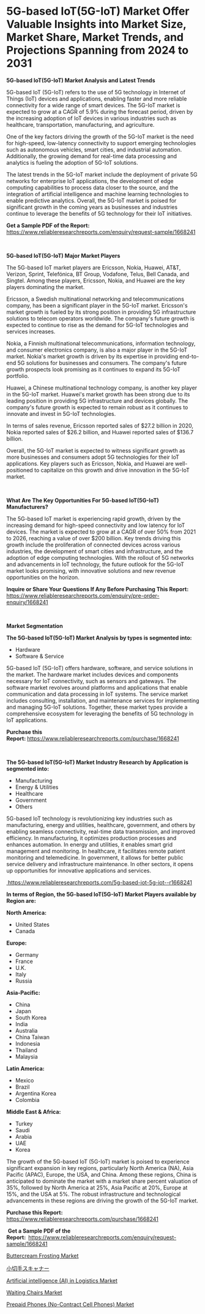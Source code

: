 <p><h1>5G-based IoT(5G-IoT) Market Offer Valuable Insights into Market Size, Market Share, Market Trends, and Projections Spanning from 2024 to 2031</h1></p><p><strong>5G-based IoT(5G-IoT) Market Analysis and Latest Trends</strong></p>
<p><p>5G-based IoT (5G-IoT) refers to the use of 5G technology in Internet of Things (IoT) devices and applications, enabling faster and more reliable connectivity for a wide range of smart devices. The 5G-IoT market is expected to grow at a CAGR of 5.9% during the forecast period, driven by the increasing adoption of IoT devices in various industries such as healthcare, transportation, manufacturing, and agriculture.</p><p>One of the key factors driving the growth of the 5G-IoT market is the need for high-speed, low-latency connectivity to support emerging technologies such as autonomous vehicles, smart cities, and industrial automation. Additionally, the growing demand for real-time data processing and analytics is fueling the adoption of 5G-IoT solutions.</p><p>The latest trends in the 5G-IoT market include the deployment of private 5G networks for enterprise IoT applications, the development of edge computing capabilities to process data closer to the source, and the integration of artificial intelligence and machine learning technologies to enable predictive analytics. Overall, the 5G-IoT market is poised for significant growth in the coming years as businesses and industries continue to leverage the benefits of 5G technology for their IoT initiatives.</p></p>
<p><strong>Get a Sample PDF of the Report:&nbsp;</strong> <a href="https://www.reliableresearchreports.com/enquiry/request-sample/1668241">https://www.reliableresearchreports.com/enquiry/request-sample/1668241</a></p>
<p>&nbsp;</p>
<p><strong>5G-based IoT(5G-IoT) Major Market Players</strong></p>
<p><p>The 5G-based IoT market players are Ericsson, Nokia, Huawei, AT&T, Verizon, Sprint, Telefónica, BT Group, Vodafone, Telus, Bell Canada, and Singtel. Among these players, Ericsson, Nokia, and Huawei are the key players dominating the market.</p><p>Ericsson, a Swedish multinational networking and telecommunications company, has been a significant player in the 5G-IoT market. Ericsson's market growth is fueled by its strong position in providing 5G infrastructure solutions to telecom operators worldwide. The company's future growth is expected to continue to rise as the demand for 5G-IoT technologies and services increases.</p><p>Nokia, a Finnish multinational telecommunications, information technology, and consumer electronics company, is also a major player in the 5G-IoT market. Nokia's market growth is driven by its expertise in providing end-to-end 5G solutions for businesses and consumers. The company's future growth prospects look promising as it continues to expand its 5G-IoT portfolio.</p><p>Huawei, a Chinese multinational technology company, is another key player in the 5G-IoT market. Huawei's market growth has been strong due to its leading position in providing 5G infrastructure and devices globally. The company's future growth is expected to remain robust as it continues to innovate and invest in 5G-IoT technologies.</p><p>In terms of sales revenue, Ericsson reported sales of $27.2 billion in 2020, Nokia reported sales of $26.2 billion, and Huawei reported sales of $136.7 billion.</p><p>Overall, the 5G-IoT market is expected to witness significant growth as more businesses and consumers adopt 5G technologies for their IoT applications. Key players such as Ericsson, Nokia, and Huawei are well-positioned to capitalize on this growth and drive innovation in the 5G-IoT market.</p></p>
<p>&nbsp;</p>
<p><strong>What Are The Key Opportunities For 5G-based IoT(5G-IoT) Manufacturers?</strong></p>
<p><p>The 5G-based IoT market is experiencing rapid growth, driven by the increasing demand for high-speed connectivity and low latency for IoT devices. The market is expected to grow at a CAGR of over 50% from 2021 to 2026, reaching a value of over $200 billion. Key trends driving this growth include the proliferation of connected devices across various industries, the development of smart cities and infrastructure, and the adoption of edge computing technologies. With the rollout of 5G networks and advancements in IoT technology, the future outlook for the 5G-IoT market looks promising, with innovative solutions and new revenue opportunities on the horizon.</p></p>
<p><strong>Inquire or Share Your Questions If Any Before Purchasing This Report:</strong> <a href="https://www.reliableresearchreports.com/enquiry/pre-order-enquiry/1668241">https://www.reliableresearchreports.com/enquiry/pre-order-enquiry/1668241</a></p>
<p>&nbsp;</p>
<p><strong>Market Segmentation</strong></p>
<p><strong>The 5G-based IoT(5G-IoT) Market Analysis by types is segmented into:</strong></p>
<p><ul><li>Hardware</li><li>Software & Service</li></ul></p>
<p><p>5G-based IoT (5G-IoT) offers hardware, software, and service solutions in the market. The hardware market includes devices and components necessary for IoT connectivity, such as sensors and gateways. The software market revolves around platforms and applications that enable communication and data processing in IoT systems. The service market includes consulting, installation, and maintenance services for implementing and managing 5G-IoT solutions. Together, these market types provide a comprehensive ecosystem for leveraging the benefits of 5G technology in IoT applications.</p></p>
<p><strong>Purchase this Report:&nbsp;</strong><a href="https://www.reliableresearchreports.com/purchase/1668241">https://www.reliableresearchreports.com/purchase/1668241</a></p>
<p>&nbsp;</p>
<p><strong>The 5G-based IoT(5G-IoT) Market Industry Research by Application is segmented into:</strong></p>
<p><ul><li>Manufacturing</li><li>Energy & Utilities</li><li>Healthcare</li><li>Government</li><li>Others</li></ul></p>
<p><p>5G-based IoT technology is revolutionizing key industries such as manufacturing, energy and utilities, healthcare, government, and others by enabling seamless connectivity, real-time data transmission, and improved efficiency. In manufacturing, it optimizes production processes and enhances automation. In energy and utilities, it enables smart grid management and monitoring. In healthcare, it facilitates remote patient monitoring and telemedicine. In government, it allows for better public service delivery and infrastructure maintenance. In other sectors, it opens up opportunities for innovative applications and services.</p></p>
<p><a href="https://www.reliableresearchreports.com/5g-based-iot-5g-iot--r1668241">&nbsp;https://www.reliableresearchreports.com/5g-based-iot-5g-iot--r1668241</a></p>
<p><strong>In terms of Region, the 5G-based IoT(5G-IoT) Market Players available by Region are:</strong></p>
<p>
    <p> <strong> North America: </strong>
        <ul>
            <li>United States</li>
            <li>Canada</li>
        </ul>
        </p> 
    <p> <strong> Europe: </strong>
        <ul>
            <li>Germany</li>
            <li>France</li>
            <li>U.K.</li>
            <li>Italy</li>
            <li>Russia</li>
        </ul>
        </p> 
    <p> <strong> Asia-Pacific: </strong>
        <ul>
            <li>China</li>
            <li>Japan</li>
            <li>South Korea</li>
            <li>India</li>
            <li>Australia</li>
            <li>China Taiwan</li>
            <li>Indonesia</li>
            <li>Thailand</li>
            <li>Malaysia</li>
        </ul>
        </p> 
    <p> <strong> Latin America: </strong>
        <ul>
            <li>Mexico</li>
            <li>Brazil</li>
            <li>Argentina Korea</li>
            <li>Colombia</li>
        </ul>
        </p> 
    <p> <strong> Middle East & Africa: </strong>
        <ul>
            <li>Turkey</li>
            <li>Saudi</li>
            <li>Arabia</li>
            <li>UAE</li>
            <li>Korea</li>
        </ul>
    </p>
    </p>
<p><p>The growth of the 5G-based IoT (5G-IoT) market is poised to experience significant expansion in key regions, particularly North America (NA), Asia Pacific (APAC), Europe, the USA, and China. Among these regions, China is anticipated to dominate the market with a market share percent valuation of 35%, followed by North America at 25%, Asia Pacific at 20%, Europe at 15%, and the USA at 5%. The robust infrastructure and technological advancements in these regions are driving the growth of the 5G-IoT market.</p></p>
<p><strong>Purchase this Report: </strong><a href="https://www.reliableresearchreports.com/purchase/1668241">https://www.reliableresearchreports.com/purchase/1668241</a></p>
<p>&nbsp;<strong>Get a Sample PDF of the Report:&nbsp;&nbsp;</strong><a href="https://www.reliableresearchreports.com/enquiry/request-sample/1668241">https://www.reliableresearchreports.com/enquiry/request-sample/1668241</a></p>
<p><strong></strong></p>
<p><p><a href="https://www.linkedin.com/pulse/buttercream-frosting-market-offer-valuable-insights-size-faoyf">Buttercream Frosting Market</a></p><p><a href="https://github.com/luffiazaza/Market-Research-Report-List-1/blob/main/641330962001.md">小切手スキャナー</a></p><p><a href="https://github.com/gladysalidde/Market-Research-Report-List-1/blob/main/artificial-intelligence-ai-in-logistics-market.md">Artificial intelligence (AI) in Logistics Market</a></p><p><a href="https://issuu.com/reportprime-2/docs/waiting-chairs-market-size-2030.pptx">Waiting Chairs Market</a></p><p><a href="https://github.com/dimitrishawkinswaynenp91rgz/Market-Research-Report-List-2/blob/main/prepaid-phones-no-contract-cell-phones-market.md">Prepaid Phones (No-Contract Cell Phones) Market</a></p></p>